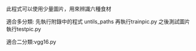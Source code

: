 此程式可以使用少量圖片，用來辨識六種食材

適合多分類:
先執行附錄中的程式 untils_paths
再執行trainpic.py
之後測試圖片執行testpic.py

適合二分類:vgg16.py
